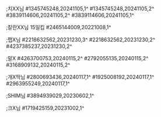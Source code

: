 ;치XX님
#1345745248,20241105,1^
#1345745248,20241105,2^
#3839114606,20241105,2^
#3839114606,20241105,1^

;칼란XX님 15일킵
#2465144009,20221008,1^

;팹X님
#2218632562,20231230,3^
#2218632562,20231230,2^
#4237385237,20231230,2^

;말X
#4263700753,20240115,2^
#2792055135,20240115,2^
#3168909132,20240115,2^

;개X딱님
#2800693436,20240117,1^
#1925008192,20240117,1^
#2963955249,20240117,1^

;SHIM님
#3894939029,20230602,1^

;크X님
#1719425159,20231002,1^
